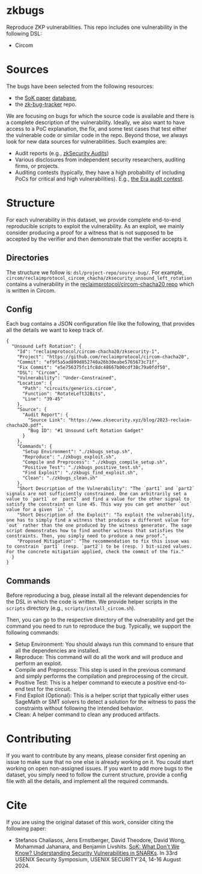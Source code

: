 # zkbugs

Reproduce ZKP vulnerabilities.
This repo includes one vulnerability in the following DSL:

* Circom

# Sources

The bugs have been selected from the following resources:

- the [SoK paper](https://arxiv.org/pdf/2402.15293) [database](https://docs.google.com/spreadsheets/d/1E97ulMufitGSKo_Dy09KYGv-aBcLPXtlN5QUpwyv66A/edit?gid=0#gid=0),
- the [zk-bug-tracker](https://github.com/0xPARC/zk-bug-tracker) repo.

We are focusing on bugs for which the source code is available and there is a complete description of the vulnerability. Ideally, we also want to have access to a PoC explanation, the fix, and some test cases that test either the vulnerable code or similar code in the repo. Beyond those, we always look for new data sources for vulnerabilities. Such examples are:

- Audit reports (e.g., [zkSecurity Audits](https://www.zksecurity.xyz/reports/))
- Various disclosures from independent security researchers, auditing firms, or projects.
- Auditing contests (typically, they have a high probability of including PoCs for critical and high vulnerabilities). E.g., [the Era audit contest](https://code4rena.com/reports/2023-10-zksync).

# Structure

For each vulnerability in this dataset, we provide complete end-to-end reproducible scripts to exploit the vulnerability.
As an exploit, we mainly consider producing a proof for a witness that is not supposed to be accepted by the verifier and then demonstrate that the verifier accepts it.

## Directories

The structure we follow is: `dsl/project-repo/source-bug/`. 
For example, `circom/reclaimprotocol_circom_chacha/zksecurity_unsound_left_rotation` contains a vulnerability in the [reclaimprotocol/circom-chacha20 repo](https://github.com/reclaimprotocol/circom-chacha20) which is written in Circom.

## Config

Each bug contains a JSON configuration file like the following, that provides all the details we want to keep track of.

```
{
  "Unsound Left Rotation": {
    "Id": "reclaimprotocol/circom-chacha20/zksecurity-1",
    "Project": "https://github.com/reclaimprotocol/circom-chacha20",
    "Commit": "ef9f5a5ad899d852740a26b30eabe5765673c71f",
    "Fix Commit": "e5e756375fc1fc8dc48667b00cdf38c79a0fdf50",
    "DSL": "Circom",
    "Vulnerability": "Under-Constrained",
    "Location": {
      "Path": "circuits/generics.circom",
      "Function": "RotateLeft32Bits",
      "Line": "39-45"
    },
    "Source": {
      "Audit Report": {
        "Source Link": "https://www.zksecurity.xyz/blog/2023-reclaim-chacha20.pdf",
        "Bug ID": "#1 Unsound Left Rotation Gadget"
      }
    },
    "Commands": {
      "Setup Environment": "./zkbugs_setup.sh",
      "Reproduce": "./zkbugs_exploit.sh",
      "Compile and Preprocess": "./zkbugs_compile_setup.sh",
      "Positive Test": "./zkbugs_positive_test.sh",
      "Find Exploit": "./zkbugs_find_exploit.sh",
      "Clean": "./zkbugs_clean.sh"
    },
    "Short Description of the Vulnerability": "The `part1` and `part2` signals are not sufficiently constrained. One can arbitrarily set a value to `part1` or `part2` and find a value for the other signal to satisfy the constraint on line 45. This way you can get another `out` value for a given `in`.",
    "Short Description of the Exploit": "To exploit the vulnerability, one has to simply find a witness that produces a different value for `out` rather than the one produced by the witness generator. The sage script demonstrates how to find another witness that satisfies the constraints. Then, you simply need to produce a new proof.",
    "Proposed Mitigation": "The recommendation to fix this issue was to constrain `part1` (resp. `part2`) to be (resp. ) bit-sized values. For the concrete mitigation applied, check the commit of the fix."
  }
}
```

## Commands

Before reproducing a bug, please install all the relevant dependencies for the DSL in which the code is written. We provide helper scripts in the `scripts` directory (e.g., `scripts/install_circom.sh`).

Then, you can go to the respective directory of the vulnerability and get the command you need to run to reproduce the bug. Typically, we support the following commands:

* Setup Environment: You should always run this command to ensure that all the dependencies are installed.
* Reproduce: This command will do all the work and will produce and perform an exploit.
* Compile and Preprocess: This step is used in the previous command and simply performs the compilation and preprocessing of the circuit.
* Positive Test: This is a helper command to execute a positive end-to-end test for the circuit.
* Find Exploit (Optional): This is a helper script that typically either uses SageMath or SMT solvers to detect a solution for the witness to pass the constraints without following the intended behavior.
* Clean: A helper command to clean any produced artifacts.

# Contributing

If you want to contribute by any means, please consider first opening an issue to make sure that no one else is already working on it. 
You could start working on open non-assigned issues.
If you want to add more bugs to the dataset, you simply need to follow the current structure, provide a config file with all the details, and implement all the required commands.

# Cite

If you are using the original dataset of this work, consider citing the following paper:

* Stefanos Chaliasos, Jens Ernstberger, David Theodore, David Wong, Mohammad Jahanara, and Benjamin Livshits. [SoK: What Don't We Know? Understanding Security Vulnerabilities in SNARKs](https://arxiv.org/pdf/2402.15293). In 33rd USENIX Security Symposium, USENIX SECURITY'24, 14-16 August 2024.
